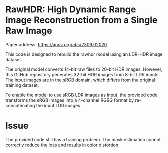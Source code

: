 # RawHDR: High Dynamic Range Image Reconstruction from a Single Raw Image

Paper address: https://arxiv.org/abs/2309.02020

This code is designed to rebuild the rawhdr model using an LDR-HDR image dataset.

The original model converts 14-bit raw files to 20-bit HDR images. However, this GitHub repository generates 32-bit HDR images from 8-bit LDR inputs. The input images are in the sRGB domain, which differs from the original training dataset.

To enable the model to use sRGB LDR images as input, the provided code transforms the sRGB images into a 4-channel RGBG format by re-concatenating the input LDR images.


# Issue
The provided code still has a training problem. The mask estimation cannot correctly reduce the loss and results in color distortion.
